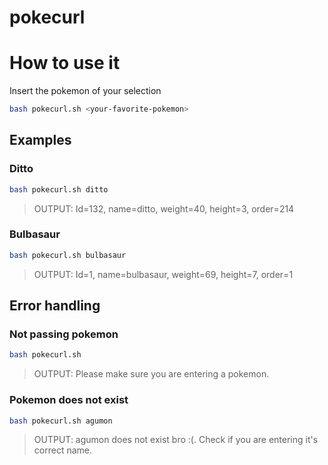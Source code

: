 # pokecurl

# How to use it

Insert the pokemon of your selection

```bash
bash pokecurl.sh <your-favorite-pokemon>
```

## Examples

### Ditto
```bash
bash pokecurl.sh ditto
```
> OUTPUT: Id=132, name=ditto, weight=40, height=3, order=214

### Bulbasaur
```bash
bash pokecurl.sh bulbasaur
```
> OUTPUT: Id=1, name=bulbasaur, weight=69, height=7, order=1

## Error handling

### Not passing pokemon
```bash
bash pokecurl.sh
```
> OUTPUT: Please make sure you are entering a pokemon.
### Pokemon does not exist
```bash
bash pokecurl.sh agumon
```
> OUTPUT: agumon does not exist bro :(. Check if you are entering it's correct name.